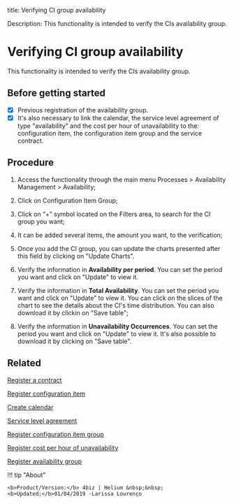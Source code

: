 title: Verifying CI group availability

Description: This functionality is intended to verify the CIs availability group.
# Verifying CI group availability

This functionality is intended to verify the CIs availability group.

## Before getting started

- [x] Previous registration of the availability group. 
- [x] It's also necessary to link the calendar, the service level agreement of type "availability" and the cost per hour of unavailability to the: configuration item, the configuration item group and the service contract.

## Procedure

1.  Access the functionality through the main menu Processes \> Availability
    Management \> Availability;

2.  Click on Configuration Item Group;

3.  Click on “+” symbol located on the Filters area, to search for the CI group
    you want;

4.  It can be added several items, the amount you want, to the verification;

6.  Once you add the CI group, you can update the charts presented after this field by clicking on "Update Charts".

5.  Verify the information in **Availability per period**. You can set the period you want and click on "Update" to view it. 

6.  Verify the information in **Total Availability**. You can set the period you want and click on "Update" to view it. You can click on the slices of the chart to see the details about the CI's time distribution. You can also download it by clickin on "Save table";

7.  Verify the information in **Unavailability Occurrences**. You can set the period you want and click on "Update" to view it. It's also possible to download it by clicking on "Save table".


Related
-----------

   [Register a contract](/en-us/4biz-helium/additional-features/contract-management/use/register-contract.html)

   [Register configuration item](/en-us/4biz-helium/processes/configuration/use/register-CI.html)

   [Create calendar](/en-us/4biz-helium/platform-administration/time/create-calendar.html) 

   [Service level agreement](/en-us/4biz-helium/processes/service-level/use/service-level-agreement.html)

  [Register configuration item group](/en-us/4biz-helium/processes/configuration/configuration/register-configuration-item-group.html) 

   [Register cost per hour of unavailability](/en-us/4biz-helium/processes/configuration/use/cost-per-hour-unavailability.html)

  [Register availability group](/en-us/4biz-helium/processes/availability/configuration/register-availability-group.html) 

!!! tip "About"

    <b>Product/Version:</b> 4biz | Helium &nbsp;&nbsp;
    <b>Updated:</b>01/04/2019 -Larissa Lourenço

